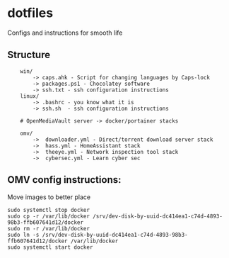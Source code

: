 dotfiles
========

Configs and instructions for smooth life

Structure
---------
```
	win/	
		-> caps.ahk - Script for changing languages by Caps-lock
		-> packages.ps1 - Chocolatey software
		-> ssh.txt - ssh configuration instructions
	linux/
		-> .bashrc - you know what it is
		-> ssh.sh  - ssh configuration instructions

	# OpenMediaVault server -> docker/portainer stacks

	omv/
		->	downloader.yml - Direct/torrent download server stack
		->	hass.yml - HomeAssistant stack
		->	theeye.yml - Network inspection tool stack
		->	cybersec.yml - Learn cyber sec
```


OMV config instructions:
------------------------

Move images to better place
```
sudo systemctl stop docker
sudo cp -r /var/lib/docker /srv/dev-disk-by-uuid-dc414ea1-c74d-4893-98b3-ffb607641d12/docker
sudo rm -r /var/lib/docker
sudo ln -s /srv/dev-disk-by-uuid-dc414ea1-c74d-4893-98b3-ffb607641d12/docker /var/lib/docker
sudo systemctl start docker
```